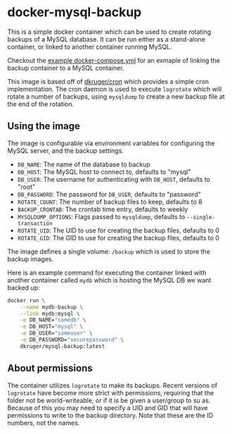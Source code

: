 # docker-mysql-backup

This is a simple docker container which can be used to create rotating backups
of a MySQL database. It can be run either as a stand-alone container, or linked
to another container running MySQL.

Checkout the [example docker-compose.yml](example/docker-compose.yml) for an
exmaple of linking the backup container to a MySQL container.

This image is based off of
[dkruger/cron](https://hub.docker.com/r/dkruger/cron/) which provides a simple
cron implementation. The cron daemon is used to execute `logrotate` which will
rotate a number of backups, using `mysqldump` to create a new backup file at
the end of the rotation.

## Using the image

The image is configurable via environment variables for configuring the MySQL
server, and the backup settings.

* `DB_NAME`: The name of the database to backup
* `DB_HOST`: The MySQL host to connect to, defaults to "mysql"
* `DB_USER`: The username for authenticating with `DB_HOST`, defaults to "root"
* `DB_PASSWORD`: The password for `DB_USER`, defaults to "password"
* `ROTATE_COUNT`: The number of backup files to keep, defaults to 8
* `BACKUP_CRONTAB`: The crontab time entry, defaults to weekly
* `MYSQLDUMP_OPTIONS`: Flags passed to `mysqldump`, defaults to
`--single-transaction`
* `ROTATE_UID`: The UID to use for creating the backup files, defaults to 0
* `ROTATE_GID`: The GID to use for creating the backup files, defaults to 0

The image defines a single volume: `/backup` which is used to store the backup
images.

Here is an example command for executing the container linked with another
container called `mydb` which is hosting the MySQL DB we want backed up:
```bash
docker run \
    --name mydb-backup \
    --link mydb:mysql \
    -e DB_NAME="somedb" \
    -e DB_HOST="mysql" \
    -e DB_USER="someuser" \
    -e DB_PASSWORD="securepassword" \
    dkruger/mysql-backup:latest
```

## About permissions

The container utilizes `logrotate` to make its backups. Recent versions of
`logrotate` have become more strict with permissions, requiring that the folder
not be world-writeable, or if it is be given a user/group to su as. Because of
this you may need to specify a UID and GID that will have permissions to write
to the backup directory. Note that these are the ID numbers, not the names.
